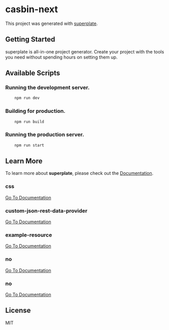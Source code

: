 # casbin-next


This project was generated with [superplate](https://github.com/pankod/superplate).

## Getting Started

superplate is all-in-one project generator. Create your project with the tools you need without spending hours on setting them up.

## Available Scripts

### Running the development server.

```bash
    npm run dev
```

### Building for production.

```bash
    npm run build
```

### Running the production server.

```bash
    npm run start
```

## Learn More

To learn more about **superplate**, please check out the [Documentation](https://github.com/pankod/superplate).


### **css**



[Go To Documentation]()


### **custom-json-rest-data-provider**



[Go To Documentation]()


### **example-resource**



[Go To Documentation]()


### **no**



[Go To Documentation]()


### **no**



[Go To Documentation]()



## License

MIT
